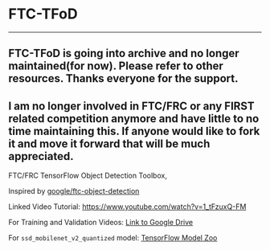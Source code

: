 # FTC-TFoD

------

## FTC-TFoD is going into archive and no longer maintained(for now). Please refer to other resources. Thanks everyone for the support.


I am no longer involved in FTC/FRC or any FIRST related competition anymore and have little to no time maintaining this. 
If anyone would like to fork it and move it forward that will be much appreciated.
------


FTC/FRC TensorFlow Object Detection Toolbox, 

Inspired by [google/ftc-object-detection](https://github.com/google/ftc-object-detection)

Linked Video Tutorial: https://www.youtube.com/watch?v=1_tFzuxQ-FM

For Training and Validation Videos: [Link to Google Drive](https://drive.google.com/drive/folders/1cMFZs3xJPFFSajM7lFQXIlVhDCihjiMP?usp=sharing)

For `ssd_mobilenet_v2_quantized` model: [TensorFlow Model Zoo](https://github.com/tensorflow/models/blob/master/research/object_detection/g3doc/detection_model_zoo.md#coco-trained-models)
